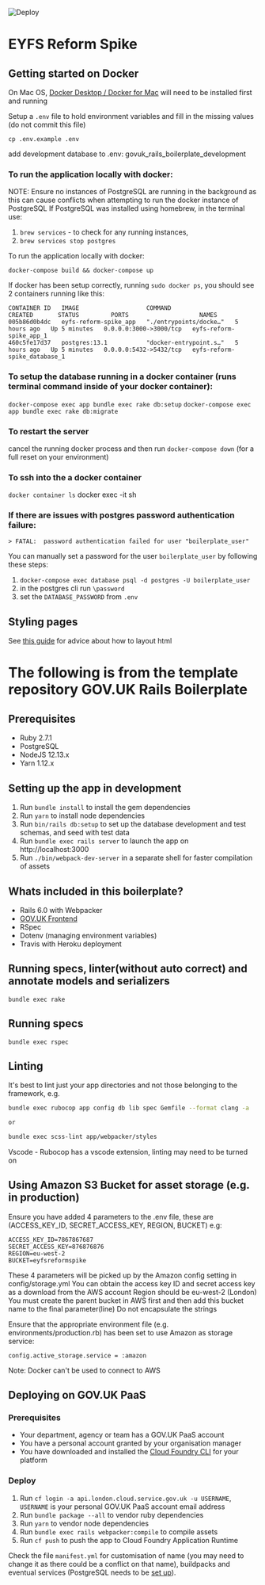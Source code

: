 ![Deploy](https://github.com/DFE-Digital/govuk-rails-boilerplate/workflows/Deploy/badge.svg)

# EYFS Reform Spike

## Getting started on Docker

On Mac OS, [Docker Desktop / Docker for Mac](https://docs.docker.com/docker-for-mac/install/)
will need to be installed first and running

Setup a `.env` file to hold environment variables and fill in the missing values
(do not commit this file)

`cp .env.example .env`

add development database to .env: govuk_rails_boilerplate_development

### To run the application locally with docker:

NOTE: Ensure no instances of PostgreSQL are running in the background as this can cause conflicts when attempting to run the docker instance of PostgreSQL
If PostgreSQL was installed using homebrew, in the terminal use:
1. `brew services` - to check for any running instances,
2. `brew services stop postgres`

To run the application locally with docker:

`docker-compose build && docker-compose up`

If docker has been setup correctly, running `sudo docker ps`, you should see 2 containers running like this:

```
CONTAINER ID   IMAGE                   COMMAND                  CREATED       STATUS         PORTS                    NAMES
005b86d0b4dc   eyfs-reform-spike_app   "./entrypoints/docke…"   5 hours ago   Up 5 minutes   0.0.0.0:3000->3000/tcp   eyfs-reform-spike_app_1
460c5fe17d37   postgres:13.1           "docker-entrypoint.s…"   5 hours ago   Up 5 minutes   0.0.0.0:5432->5432/tcp   eyfs-reform-spike_database_1
```

### To setup the database running in a docker container (runs terminal command inside of your docker container):

`docker-compose exec app bundle exec rake db:setup`
`docker-compose exec app bundle exec rake db:migrate`

### To restart the server

cancel the running docker process and then run `docker-compose down` (for a full reset on your environment)

### To ssh into the a docker container

`docker container ls`
docker exec -it <CONTAINER ID> sh

### If there are issues with postgres password authentication failure:

`> FATAL:  password authentication failed for user "boilerplate_user"`

You can manually set a password for the user `boilerplate_user` by following these steps:

1. `docker-compose exec database psql -d postgres -U boilerplate_user`
2. in the postgres cli run `\password`
3. set the `DATABASE_PASSWORD` from `.env`

## Styling pages

See [this guide](https://design-system.service.gov.uk/get-started/) for
advice about how to layout html


# The following is from the template repository GOV.UK Rails Boilerplate

## Prerequisites

- Ruby 2.7.1
- PostgreSQL
- NodeJS 12.13.x
- Yarn 1.12.x

## Setting up the app in development

1. Run `bundle install` to install the gem dependencies
2. Run `yarn` to install node dependencies
3. Run `bin/rails db:setup` to set up the database development and test schemas, and seed with test data
4. Run `bundle exec rails server` to launch the app on http://localhost:3000
5. Run `./bin/webpack-dev-server` in a separate shell for faster compilation of assets

## Whats included in this boilerplate?

- Rails 6.0 with Webpacker
- [GOV.UK Frontend](https://github.com/alphagov/govuk-frontend)
- RSpec
- Dotenv (managing environment variables)
- Travis with Heroku deployment

## Running specs, linter(without auto correct) and annotate models and serializers
```
bundle exec rake
```

## Running specs
```
bundle exec rspec
```

## Linting

It's best to lint just your app directories and not those belonging to the framework, e.g.

```bash
bundle exec rubocop app config db lib spec Gemfile --format clang -a

or

bundle exec scss-lint app/webpacker/styles
```

Vscode - Rubocop has a vscode extension, linting may need to be turned on

## Using Amazon S3 Bucket for asset storage (e.g. in production)

Ensure you have added 4 parameters to the .env file, these are (ACCESS_KEY_ID, SECRET_ACCESS_KEY, REGION, BUCKET) e.g:

```
ACCESS_KEY_ID=7867867687
SECRET_ACCESS_KEY=876876876
REGION=eu-west-2
BUCKET=eyfsreformspike

```

These 4 parameters will be picked up by the Amazon config setting in config/storage.yml
You can obtain the access key ID and secret access key as a download from the AWS account
Region should be eu-west-2 (London)
You must create the parent bucket in AWS first and then add this bucket name to the final parameter(line)
Do not encapsulate the strings

Ensure that the appropriate environment file (e.g. environments/production.rb) has been set to use Amazon as storage service:

```
config.active_storage.service = :amazon
```

Note: Docker can't be used to connect to AWS

## Deploying on GOV.UK PaaS

### Prerequisites

- Your department, agency or team has a GOV.UK PaaS account
- You have a personal account granted by your organisation manager
- You have downloaded and installed the [Cloud Foundry CLI](https://github.com/cloudfoundry/cli#downloads) for your platform

### Deploy

1. Run `cf login -a api.london.cloud.service.gov.uk -u USERNAME`, `USERNAME` is your personal GOV.UK PaaS account email address
2. Run `bundle package --all` to vendor ruby dependencies
3. Run `yarn` to vendor node dependencies
4. Run `bundle exec rails webpacker:compile` to compile assets
5. Run `cf push` to push the app to Cloud Foundry Application Runtime

Check the file `manifest.yml` for customisation of name (you may need to change it as there could be a conflict on that name), buildpacks and eventual services (PostgreSQL needs to be [set up](https://docs.cloud.service.gov.uk/deploying_services/postgresql/)).

